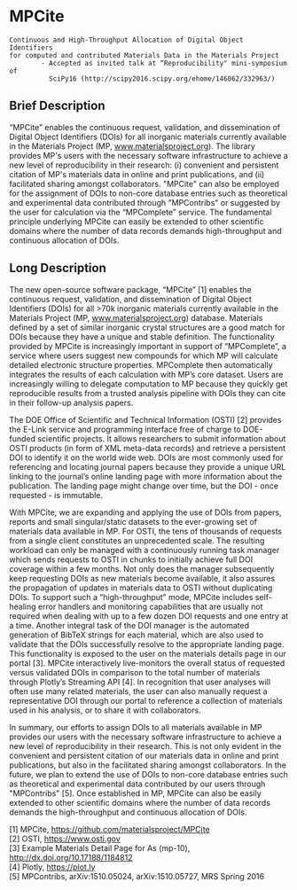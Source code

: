# MPCite

```
Continuous and High-Throughput Allocation of Digital Object Identifiers
for computed and contributed Materials Data in the Materials Project
        - Accepted as invited talk at “Reproducibility" mini-symposium of
          SciPy16 (http://scipy2016.scipy.org/ehome/146062/332963/)
```

## Brief Description

“MPCite” enables the continuous request, validation, and dissemination of
Digital Object Identifiers (DOIs) for all inorganic materials currently
available in the Materials Project (MP, www.materialsproject.org). The library
provides MP's users with the necessary software infrastructure to achieve a new
level of reproducibility in their research: (i) convenient and persistent
citation of MP's materials data in online and print publications, and (ii)
facilitated sharing amongst collaborators. "MPCite" can also be employed for
the assignment of DOIs to non-core database entries such as theoretical and
experimental data contributed through "MPContribs" or suggested by the user for
calculation via the “MPComplete” service. The fundamental principle underlying
MPCite can easily be extended to other scientific domains where the number of
data records demands high-throughput and continuous allocation of DOIs.

## Long Description

The new open-source software package, “MPCite” [1] enables the continuous
request, validation, and dissemination of Digital Object Identifiers (DOIs) for
all >70k inorganic materials currently available in the Materials Project (MP,
www.materialsproject.org) database. Materials defined by a set of similar
inorganic crystal structures are a good match for DOIs because they have a
unique and stable definition. The functionality provided by MPCite is
increasingly important in support of “MPComplete”, a service where users
suggest new compounds for which MP will calculate detailed electronic structure
properties. MPComplete then automatically integrates the results of each
calculation with MP’s core dataset. Users are increasingly willing to delegate
computation to MP because they quickly get reproducible results from a trusted
analysis pipeline with DOIs they can cite in their follow-up analysis papers.

The DOE Office of Scientific and Technical Information (OSTI) [2] provides the
E-Link service and programming interface free of charge to DOE-funded
scientific projects. It allows researchers to submit information about OSTI
products (in form of XML meta-data records) and retrieve a persistent DOI to
identify it on the world wide web. DOIs are most commonly used for referencing
and locating journal papers because they provide a unique URL linking to the
journal’s online landing page with more information about the publication. The
landing page might change over time, but the DOI - once requested - is
immutable.

With MPCite, we are expanding and applying the use of DOIs from papers, reports
and small singular/static datasets to the ever-growing set of materials data
available in MP. For OSTI, the tens of thousands of requests from a single
client constitutes an unprecedented scale. The resulting workload can only be
managed with a continuously running task manager which sends requests to OSTI
in chunks to initially achieve full DOI coverage within a few months. Not only
does the manager subsequently keep requesting DOIs as new materials become
available, it also assures the propagation of updates in materials data to OSTI
without duplicating DOIs. To support such a “high-throughput” mode, MPCite
includes self-healing error handlers and monitoring capabilities that are
usually not required when dealing with up to a few dozen DOI requests and one
entry at a time. Another integral task of the DOI manager is the automated
generation of BibTeX strings for each material, which are also used to validate
that the DOIs successfully resolve to the appropriate landing page. This
functionality is exposed to the user on the materials details page in our
portal [3]. MPCite interactively live-monitors the overall status of requested
versus validated DOIs in comparison to the total number of materials through
Plotly’s Streaming API [4]. In recognition that user analyses will often use
many related materials, the user can also manually request a representative DOI
through our portal to reference a collection of materials used in his analysis,
or to share it with collaborators.

In summary, our efforts to assign DOIs to all materials available in MP
provides our users with the necessary software infrastructure to achieve a new
level of reproducibility in their research. This is not only evident in the
convenient and persistent citation of our materials data in online and print
publications, but also in the facilitated sharing amongst collaborators. In the
future, we plan to extend the use of DOIs to non-core database entries such as
theoretical and experimental data contributed by our users through "MPContribs"
[5]. Once established in MP, MPCite can also be easily extended to other
scientific domains where the number of data records demands the high-throughput
and continuous allocation of DOIs.

[1] MPCite, https://github.com/materialsproject/MPCite  
[2] OSTI, https://www.osti.gov  
[3] Example Materials Detail Page for As (mp-10), http://dx.doi.org/10.17188/1184812  
[4] Plotly, https://plot.ly  
[5] MPContribs, arXiv:1510.05024, arXiv:1510.05727, MRS Spring 2016
